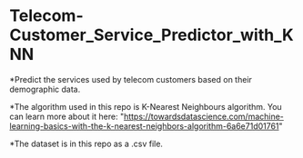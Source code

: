 # Telecom-Customer_Service_Predictor_with_KNN
*Predict the services used by telecom customers based on their demographic data.

*The algorithm used in this repo is K-Nearest Neighbours algorithm. You can learn more about it here: "https://towardsdatascience.com/machine-learning-basics-with-the-k-nearest-neighbors-algorithm-6a6e71d01761"

*The dataset is in this repo as a .csv file.
